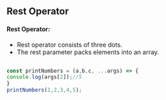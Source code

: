 ## Rest Operator

 #### Rest Operator: 
* Rest operator consists of three dots.
* The rest parameter packs elements into an array.

```javascript

const printNumbers = (a,b,c, ...args) => {
console.log(args[2]);//5
}
printNumbers(1,2,3,4,5);

```

